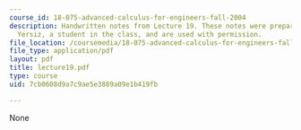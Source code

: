 ```yaml
---
course_id: 18-075-advanced-calculus-for-engineers-fall-2004
description: Handwritten notes from Lecture 19. These notes were prepared by Melike
  Yersiz, a student in the class, and are used with permission.
file_location: /coursemedia/18-075-advanced-calculus-for-engineers-fall-2004/7cb0608d9a7c9ae5e3889a09e1b419fb_lecture19.pdf
file_type: application/pdf
layout: pdf
title: lecture19.pdf
type: course
uid: 7cb0608d9a7c9ae5e3889a09e1b419fb

---
```

None